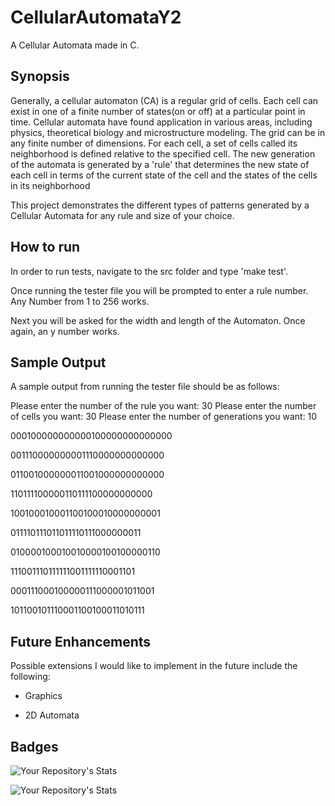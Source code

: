 # CellularAutomataY2
A Cellular Automata made in C.

## Synopsis
Generally, a cellular automaton (CA) is a regular grid of cells. Each cell can exist in one of a finite number of states(on or off) at a particular point in time. Cellular automata have found application in various areas, including physics, theoretical biology and microstructure modeling. The grid can be in any finite number of dimensions. For each cell, a set of cells called its neighborhood is defined relative to the specified cell. The new generation of the automata is generated by a 'rule' that determines the new state of each cell in terms of the current state of the cell and the states of the cells in its neighborhood

This project demonstrates the different types of patterns generated by a Cellular Automata for any rule and size of your choice.

## How to run

In order to run tests, navigate to the src folder and type 'make test'.

Once running the tester file you will be prompted to enter a rule number. Any Number from 1 to 256 works.

Next you will be asked for the width and length of the Automaton. Once again, an
y number works.

## Sample Output
A sample output from running the tester file should be as follows:

Please enter the number of the rule you want: 30
Please enter the number of cells you want: 30
Please enter the number of generations you want: 10

000100000000000100000000000000

001110000000001110000000000000

011001000000011001000000000000

110111100000110111100000000000

100100010001100100010000000001

011110111011011110111000000011

010000100010010000100100000110

111001110111111001111110001101

000111000100000111000001011001

101100101110001100100011010111

## Future Enhancements
Possible extensions I would like to implement in the future include the following:

- Graphics 

- 2D Automata

## Badges
![Your Repository's Stats](https://github-readme-stats.vercel.app/api?username=kekizl&show_icons=true)

![Your Repository's Stats](https://github-readme-stats.vercel.app/api/top-langs/?username=kekizl&theme=blue-green)
